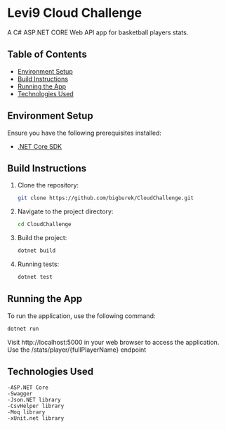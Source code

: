 # Levi9 Cloud Challenge

A C# ASP.NET CORE Web API app for basketball players stats.

## Table of Contents

- [Environment Setup](#environment-setup)
- [Build Instructions](#build-instructions)
- [Running the App](#running-the-app)
- [Technologies Used](#technologies-used)

## Environment Setup

Ensure you have the following prerequisites installed:

- [.NET Core SDK](https://dotnet.microsoft.com/download)

## Build Instructions

1. Clone the repository:

    ```bash
    git clone https://github.com/bigburek/CloudChallenge.git
    ```

2. Navigate to the project directory:

    ```bash
    cd CloudChallenge
    ```

3. Build the project:

    ```bash
    dotnet build
    ```
    
4. Running tests:

    ```bash
    dotnet test
    ```
    

## Running the App

To run the application, use the following command:

```bash
dotnet run
```

Visit http://localhost:5000 in your web browser to access the application.
Use the /stats/player/{fullPlayerName} endpoint

## Technologies Used
    -ASP.NET Core
    -Swagger
    -Json.NET library
    -CsvHelper library
    -Moq library
    -xUnit.net library
